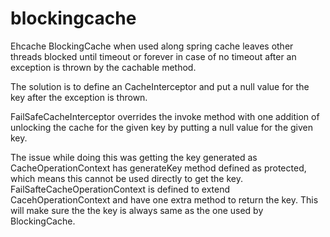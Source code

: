 # blockingcache

Ehcache BlockingCache when used along spring cache leaves other threads blocked until timeout or forever in case of no timeout after an exception is thrown by the cachable method.

The solution is to define an CacheInterceptor and put a null value for the key after the exception is thrown. 

FailSafeCacheInterceptor overrides the invoke method with one addition of unlocking the cache for the given key by putting a null value for the given key.

The issue while doing this was getting the key generated as CacheOperationContext has generateKey method defined as protected, which means this cannot be used directly to get the key.
FailSafteCacheOperationContext is defined to extend CacehOperationContext and have one extra method to return the key. 
This will make sure the the key is always same as the one used by BlockingCache.
